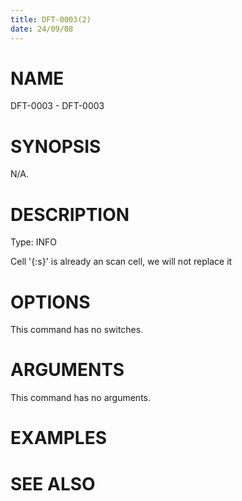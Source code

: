 ```yaml
---
title: DFT-0003(2)
date: 24/09/08
---
```


# NAME

DFT-0003 - DFT-0003

# SYNOPSIS

N/A.

# DESCRIPTION

Type: INFO

Cell '{:s}' is already an scan cell, we will not replace it

# OPTIONS

This command has no switches.

# ARGUMENTS

This command has no arguments.

# EXAMPLES

# SEE ALSO
